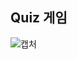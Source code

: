 ## Quiz 게임
![캡처](https://github.com/hy31n/game/assets/102163109/1fb4625d-c57e-4281-bd5a-3f8c8433c538)
